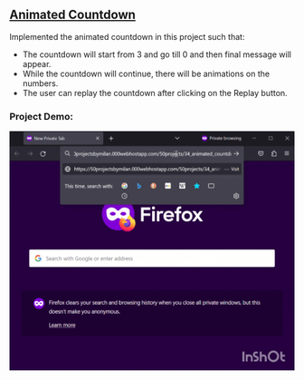 ## [Animated Countdown](https://50projectsbymilan.000webhostapp.com/50projects/34_animated_countdown/)
Implemented the animated countdown in this project such that:
- The countdown will start from 3 and go till 0 and then final message will appear.
- While the countdown will continue, there will be animations on the numbers.
- The user can replay the countdown after clicking on the Replay button.


### Project Demo:
![Project Demo](https://github.com/milan-vishnoi/50-Days-50-Projects/blob/main/34.%20Animated%20Countdown/demo.gif)